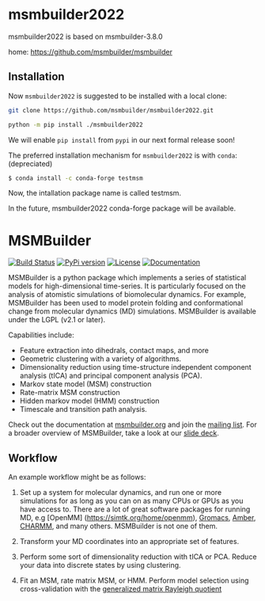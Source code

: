 msmbuilder2022
==========
msmbuilder2022 is based on msmbuilder-3.8.0

home: https://github.com/msmbuilder/msmbuilder

Installation
------------
Now `msmbuilder2022` is suggested to be installed with a local clone:

```bash
git clone https://github.com/msmbuilder/msmbuilder2022.git
```

```bash
python -m pip install ./msmbuilder2022
```

We will enable `pip install` from  `pypi` in our next formal release soon!

The preferred installation mechanism for `msmbuilder2022` is with `conda`: (depreciated)

```bash
$ conda install -c conda-forge testmsm
```

Now, the intallation package name is called testmsm.

In the future, msmbuilder2022 conda-forge package will be available.

MSMBuilder
==========

[![Build Status](https://travis-ci.org/msmbuilder/msmbuilder.svg?branch=master)](https://travis-ci.org/msmbuilder/msmbuilder)
[![PyPi version](https://badge.fury.io/py/msmbuilder.svg)](https://pypi.python.org/pypi/msmbuilder/)
[![License](https://img.shields.io/badge/license-LGPLv2.1+-red.svg?style=flat)](https://pypi.python.org/pypi/msmbuilder/)
[![Documentation](https://img.shields.io/badge/docs-latest-blue.svg?style=flat)](http://msmbuilder.org)

MSMBuilder is a python package which implements a series of statistical
models for high-dimensional time-series. It is particularly focused on the
analysis of atomistic simulations of biomolecular dynamics. For example,
MSMBuilder has been used to model protein folding and conformational change
from molecular dynamics (MD) simulations. MSMBuilder is available under the
LGPL (v2.1 or later).

Capabilities include:

- Feature extraction into dihedrals, contact maps, and more
- Geometric clustering with a variety of algorithms.
- Dimensionality reduction using time-structure independent component
  analysis (tICA) and principal component analysis (PCA).
- Markov state model (MSM) construction
- Rate-matrix MSM construction
- Hidden markov model (HMM) construction
- Timescale and transition path analysis.

Check out the documentation at [msmbuilder.org](http://msmbuilder.org) and
join the [mailing list](https://mailman.stanford.edu/mailman/listinfo/msmbuilder-user).
For a broader overview of MSMBuilder, take a look at our [slide deck](http://rawgit.com/msmbuilder/talk/master/index.html).

Workflow
--------

An example workflow might be as follows:

1. Set up a system for molecular dynamics, and run one or more simulations
   for as long as you can on as many CPUs or GPUs as you have access to.
   There are a lot of great software packages for running MD, e.g [OpenMM]
   (https://simtk.org/home/openmm), [Gromacs](http://www.gromacs.org/),
   [Amber](http://ambermd.org/), [CHARMM](http://www.charmm.org/), and
   many others. MSMBuilder is not one of them.

2. Transform your MD coordinates into an appropriate set of features.

3. Perform some sort of dimensionality reduction with tICA or PCA.
   Reduce your data into discrete states by using clustering.

4. Fit an MSM, rate matrix MSM, or HMM. Perform model selection using
   cross-validation with the [generalized matrix Rayleigh quotient](http://arxiv.org/abs/1407.8083)
